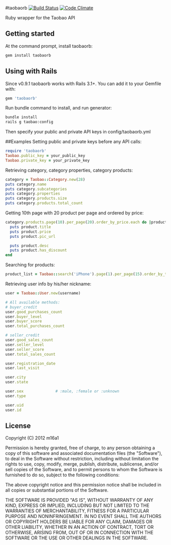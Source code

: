 #taobaorb [![Build Status](https://travis-ci.org/m16a1/taobaorb.png)](https://travis-ci.org/m16a1/taobaorb) [![Code Climate](https://codeclimate.com/badge.png)](https://codeclimate.com/github/m16a1/taobaorb)

Ruby wrapper for the Taobao API

## Getting started
At the command prompt, install taobaorb:
```bash
gem install taobaorb
```

## Using with Rails
Since v0.9.1 taobaorb works with Rails 3.1+.
You can add it to your Gemfile with:
```ruby
gem 'taobaorb'
```
Run bundle command to install, and run generator:
```bash
bundle install
rails g taobao:config
```
Then specify your public and private API keys in config/taobaorb.yml

##Examples
Setting public and private keys before any API calls:
```ruby
require 'taobaorb'
Taobao.public_key = your_public_key
Taobao.private_key = your_private_key
```

Retrieving category, category properties, category products:
```ruby
category = Taobao::Category.new(28)
puts category.name
puts category.subcategories
puts category.properties
puts category.products.size
puts category.products.total_count
```

Getting 10th page with 20 product per page and ordered by price:
```ruby
category.products.page(10).per_page(20).order_by_price.each do |product|
  puts product.title
  puts product.price
  puts product.pic_url

  puts product.desc
  puts product.has_discount
end
```

Searching for products:
```ruby
product_list = Taobao::search('iPhone').page(1).per_page(15).order_by_title
```

Retrieving user info by his/her nickname:
```ruby
user = Taobao::User.new(username)

# All available methods:
# buyer_credit
user.good_purchases_count
user.buyer_level
user.buyer_score
user.total_purchases_count

# seller_credit
user.good_sales_count
user.seller_level
user.seller_score
user.total_sales_count

user.registration_date
user.last_visit

user.city
user.state

user.sex              # :male, :female or :unknown
user.type

user.uid
user.id
```

## License
Copyright (C) 2012 m16a1

Permission is hereby granted, free of charge, to any person obtaining a copy
of this software and associated documentation files (the "Software"), to deal
in the Software without restriction, including without limitation the rights
to use, copy, modify, merge, publish, distribute, sublicense, and/or sell
copies of the Software, and to permit persons to whom the Software is
furnished to do so, subject to the following conditions:

The above copyright notice and this permission notice shall be included in
all copies or substantial portions of the Software.

THE SOFTWARE IS PROVIDED "AS IS", WITHOUT WARRANTY OF ANY KIND, EXPRESS OR
IMPLIED, INCLUDING BUT NOT LIMITED TO THE WARRANTIES OF MERCHANTABILITY,
FITNESS FOR A PARTICULAR PURPOSE AND NONINFRINGEMENT. IN NO EVENT SHALL THE
AUTHORS OR COPYRIGHT HOLDERS BE LIABLE FOR ANY CLAIM, DAMAGES OR OTHER
LIABILITY, WHETHER IN AN ACTION OF CONTRACT, TORT OR OTHERWISE, ARISING FROM,
OUT OF OR IN CONNECTION WITH THE SOFTWARE OR THE USE OR OTHER DEALINGS IN THE
SOFTWARE.
